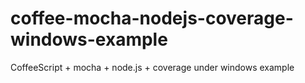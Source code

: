 coffee-mocha-nodejs-coverage-windows-example
============================================

CoffeeScript + mocha + node.js + coverage under windows example